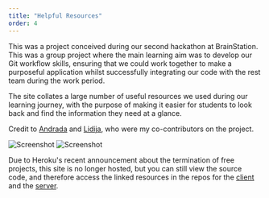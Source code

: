 ```yaml
---
title: "Helpful Resources"
order: 4
---
```


This was a project conceived during our second hackathon at BrainStation. This was a group project where the main learning aim was to develop our Git workflow skills, ensuring that we could work together to make a purposeful application whilst successfully integrating our code with the rest team during the work period.

The site collates a large number of useful resources we used during our learning journey, with the purpose of making it easier for students to look back and find the information they need at a glance.

Credit to [Andrada](https://github.com/ZanfiracheAndrada#link-info) and [Lidija](https://github.com/lcelik#link-info), who were my co-contributors on the project.

![Screenshot](/images/helpful-resources-img-1.jpg#image-center)
![Screenshot](/images/helpful-resources-img-2.jpg#image-center)

Due to Heroku's recent announcement about the termination of free projects, this site is no longer hosted, but you can still view the source code, and therefore access the linked resources in the repos for the [client](https://github.com/James-Bosley/helpful-resources#link-info) and the [server](https://github.com/James-Bosley/helpful-resources-api#link-info).
